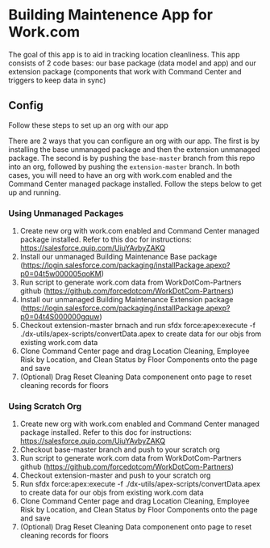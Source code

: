 # Building Maintenence App for Work.com

The goal of this app is to aid in tracking location cleanliness. This app consists of 2 code bases: our base package (data model and app) and our extension package (components that work with Command Center and triggers to keep data in sync)

## Config

Follow these steps to set up an org with our app

There are 2 ways that you can configure an org with our app. The first is by installing the base unmanaged package and then the extension unmanaged package. The second is by pushing the `base-master` branch from this repo into an org, followed by pushing the `extension-master` branch. In both cases, you will need to have an org with work.com enabled and the Command Center managed package installed. Follow the steps below to get up and running.

### Using Unmanaged Packages
1) Create new org with work.com enabled and Command Center managed package installed. Refer to this doc for instructions: https://salesforce.quip.com/UiuYAvbyZAKQ
2) Install our unmanaged Building Maintenance Base package (https://login.salesforce.com/packaging/installPackage.apexp?p0=04t5w000005qoKM)
3) Run script to generate work.com data from WorkDotCom-Partners github (https://github.com/forcedotcom/WorkDotCom-Partners)
4) Install our unmanaged Building Maintenance Extension package (https://login.salesforce.com/packaging/installPackage.apexp?p0=04t4S000000gquw)
5) Checkout extension-master brnach and run sfdx force:apex:execute -f ./dx-utils/apex-scripts/convertData.apex to create data for our objs from existing work.com data
6) Clone Command Center page and drag Location Cleaning, Employee Risk by Location, and Clean Status by Floor Components onto the page and save
7) (Optional) Drag Reset Cleaning Data componenent onto page to reset cleaning records for floors

### Using Scratch Org
1) Create new org with work.com enabled and Command Center managed package installed. Refer to this doc for instructions: https://salesforce.quip.com/UiuYAvbyZAKQ
2) Checkout base-master branch and push to your scratch org
3) Run script to generate work.com data from WorkDotCom-Partners github (https://github.com/forcedotcom/WorkDotCom-Partners)
4) Checkout extension-master and push to your scratch org
5) Run sfdx force:apex:execute -f ./dx-utils/apex-scripts/convertData.apex to create data for our objs from existing work.com data
6) Clone Command Center page and drag Location Cleaning, Employee Risk by Location, and Clean Status by Floor Components onto the page and save
7) (Optional) Drag Reset Cleaning Data componenent onto page to reset cleaning records for floors